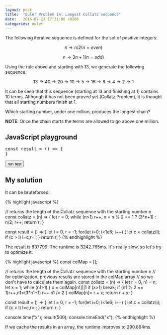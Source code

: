 ```yaml
---
layout: post
title:  "Euler Problem 14: Longest Collatz sequence"
date:   2016-07-23 17:31:00 +0200
categories: euler
---
```

The following iterative sequence is defined for the set of positive integers:

$$n → n/2 (n=even)$$

$$n → 3n + 1 (n=odd)$$

Using the rule above and starting with 13, we generate the following sequence:

$$13 → 40 → 20 → 10 → 5 → 16 → 8 → 4 → 2 → 1$$

It can be seen that this sequence (starting at 13 and finishing at 1) contains 10 terms. Although it has not been proved yet (Collatz Problem), it is thought that all starting numbers finish at 1.

Which starting number, under one million, produces the longest chain?

**NOTE**: Once the chain starts the terms are allowed to go above one million.


## JavaScript playground
<pre class="edit">
const result = () => {
}
</pre>
<button class="test" id="buttonTest0"> run test </button>
<script type="text/html" class="test" id="test0">
(result() == 837799)
</script>

## My solution

<div class="spoiler">

<p>It can be bruteforced:</p>

{% highlight javascript %}

// returns the length of the Collatz sequence with the starting number n
const collatz = (n) => {
    let r = 0;
    while (n>1) r++, n = n % 2 == 1 ? (3*n+1) : n/2;
    r++;
    return r;
}

const result = () => {
    let l = 0, r = -1;
    for(let i=0; i<1e6; i++) {
        let c = collatz(i);
        if (c > l) l=c,r=i;
    }
    return r;
}
{% endhighlight %}

<p>The result is 837799. The runtime is 3242.765ms. It's really slow, so let's try to optimize it:</p>

{% highlight javascript %}
const colMap = []; 

// returns the length of the Collatz sequence with the starting number n
// for optimization, previous results are stored in the colMap array
// so we don't have to calculate them again.
const collatz = (n) => {
    let r = 0, n1 = n;
    let x = 1;
    while (n1>1) {
        x = colMap[n1]||1
        if (x>1) break;
        if (n1 % 2 == 1)r++,n1=(3*n1+1)
        r++
        n1 /= 2
    }
    colMap[n]= r + x;
    return r + x;
}

const result = () => {
    let l = 0, r = -1;
    for(let i=0; i<1e6; i++) {
        let c = collatz(i);
        if (c > l) l=c,r=i;
    }
    return r;
}

console.time("x"); result(500); console.timeEnd("x");
{% endhighlight %}

<p>If we cache the results in an array, the runtime improves to 290.864ms.</p>

</div>